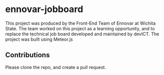 # ennovar-jobboard

This project was produced by the Front-End Team of  Ennovar at Wichita State. The team worked on this project as a learning opportunity, and to replace the technical job board developed and maintained by devICT. The project was built using Meteor.js

## Contributions
Please clone the repo, and create a pull request.
